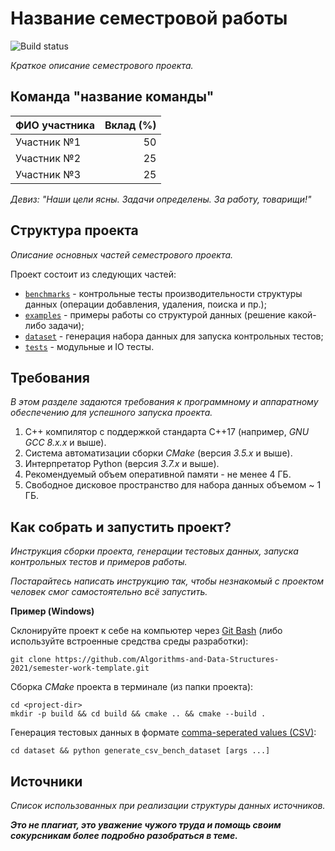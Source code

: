 # Название семестровой работы

![Build status](https://github.com/Algorithms-and-Data-Structures-2021/semester-work-template/actions/workflows/cmake.yml/badge.svg)

_Краткое описание семестрового проекта._

## Команда "название команды"

| ФИО участника | Вклад (%) |
| :---          |   ---:    |
| Участник №1   | 50        |
| Участник №2   | 25        |
| Участник №3   | 25        |

_Девиз: "Наши цели ясны. Задачи определены. За работу, товарищи!"_

## Структура проекта

_Описание основных частей семестрового проекта._

Проект состоит из следующих частей:
- [`benchmarks`](benchmarks) - контрольные тесты производительности структуры данных (операции добавления, удаления, поиска и пр.);
- [`examples`](examples) - примеры работы со структурой данных (решение какой-либо задачи);
- [`dataset`](dataset) - генерация набора данных для запуска контрольных тестов;
- [`tests`](tests) - модульные и IO тесты.

## Требования

_В этом разделе задаются требования к программному и аппаратному обеспечению для успешного запуска проекта._

1. С++ компилятор c поддержкой стандарта C++17 (например, _GNU GCC 8.x.x_ и выше).
2. Система автоматизации сборки _CMake_ (версия _3.5.x_ и выше).
3. Интерпретатор Python (версия _3.7.x_ и выше).
4. Рекомендуемый объем оперативной памяти - не менее 4 ГБ.
5. Свободное дисковое пространство для набора данных объемом ~ 1 ГБ.

## Как собрать и запустить проект?

_Инструкция сборки проекта, генерации тестовых данных, запуска контрольных тестов и примеров работы._

_Постарайтесь написать инструкцию так, чтобы незнакомый с проектом человек смог самостоятельно всё запустить._

**Пример (Windows)**

Склонируйте проект к себе на компьютер через [Git Bash](https://gitforwindows.org/) (либо используйте встроенные средства среды разработки):
```shell
git clone https://github.com/Algorithms-and-Data-Structures-2021/semester-work-template.git
```

Сборка *CMake* проекта в терминале (из папки проекта):
```shell
cd <project-dir>
mkdir -p build && cd build && cmake .. && cmake --build .
```

Генерация тестовых данных в формате [comma-seperated values (CSV)](https://en.wikipedia.org/wiki/Comma-separated_values):
```shell
cd dataset && python generate_csv_bench_dataset [args ...] 
```



## Источники

_Список использованных при реализации структуры данных источников._

_**Это не плагиат, это уважение чужого труда и помощь своим сокурсникам более подробно разобраться в теме.**_
